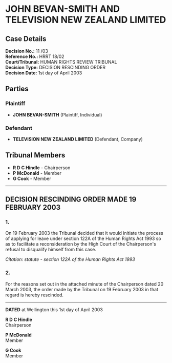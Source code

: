 # JOHN BEVAN-SMITH AND TELEVISION NEW ZEALAND LIMITED

## Case Details

**Decision No.:** 11 /03  
**Reference No.:** HRRT 18/02  
**Court/Tribunal:** HUMAN RIGHTS REVIEW TRIBUNAL  
**Decision Type:** DECISION RESCINDING ORDER  
**Decision Date:** 1st day of April 2003  

## Parties

### Plaintiff
- **JOHN BEVAN-SMITH** (Plaintiff, Individual)

### Defendant
- **TELEVISION NEW ZEALAND LIMITED** (Defendant, Company)

## Tribunal Members
- **R D C Hindle** - Chairperson
- **P McDonald** - Member
- **G Cook** - Member

---

## DECISION RESCINDING ORDER MADE 19 FEBRUARY 2003

### 1.
On 19 February 2003 the Tribunal decided that it would initiate the process of applying for leave under section 122A of the Human Rights Act 1993 so as to facilitate a reconsideration by the High Court of the Chairperson's refusal to disqualify himself from this case.

*Citation: statute - section 122A of the Human Rights Act 1993*

### 2.
For the reasons set out in the attached minute of the Chairperson dated 20 March 2003, the order made by the Tribunal on 19 February 2003 in that regard is hereby rescinded.

---

**DATED** at Wellington this 1st day of April 2003

**R D C Hindle**  
Chairperson

**P McDonald**  
Member

**G Cook**  
Member

